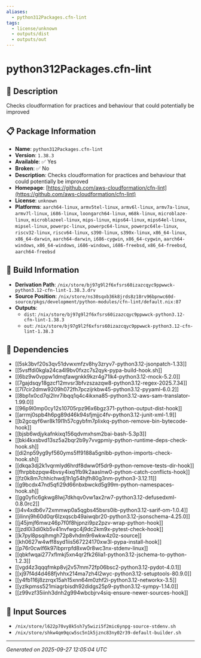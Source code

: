 ```yaml
---
aliases:
  - python312Packages.cfn-lint
tags:
  - license/unknown
  - outputs/dist
  - outputs/out
---
```


# python312Packages.cfn-lint

## 📝 Description

Checks cloudformation for practices and behaviour that could potentially be improved

## 📋 Package Information

- **Name**: `python312Packages.cfn-lint`
- **Version**: `1.38.3`
- **Available**: ✅ Yes
- **Broken**: ✅ No
- **Description**: Checks cloudformation for practices and behaviour that could potentially be improved
- **Homepage**: [https://github.com/aws-cloudformation/cfn-lint](https://github.com/aws-cloudformation/cfn-lint)
- **License**: `unknown`
- **Platforms**: `aarch64-linux`, `armv5tel-linux`, `armv6l-linux`, `armv7a-linux`, `armv7l-linux`, `i686-linux`, `loongarch64-linux`, `m68k-linux`, `microblaze-linux`, `microblazeel-linux`, `mips-linux`, `mips64-linux`, `mips64el-linux`, `mipsel-linux`, `powerpc-linux`, `powerpc64-linux`, `powerpc64le-linux`, `riscv32-linux`, `riscv64-linux`, `s390-linux`, `s390x-linux`, `x86_64-linux`, `x86_64-darwin`, `aarch64-darwin`, `i686-cygwin`, `x86_64-cygwin`, `aarch64-windows`, `x86_64-windows`, `i686-windows`, `i686-freebsd`, `x86_64-freebsd`, `aarch64-freebsd`

## 🔧 Build Information

- **Derivation Path**: `/nix/store/bj97g9l2f6xfsrs60izazcqyc9ppwwck-python3.12-cfn-lint-1.38.3.drv`
- **Source Position**: `/nix/store/ns30sqxb36k8jrds8z18rv96bpnwc60d-source/pkgs/development/python-modules/cfn-lint/default.nix:87`
- **Outputs**:
  - `dist`:  `/nix/store/bj97g9l2f6xfsrs60izazcqyc9ppwwck-python3.12-cfn-lint-1.38.3`
  - `out`:  `/nix/store/bj97g9l2f6xfsrs60izazcqyc9ppwwck-python3.12-cfn-lint-1.38.3`

## 🔗 Dependencies

- [[5sk3bvf20s3qv51dvwxmfzv8hy3zryv7-python3.12-jsonpatch-1.33]]
- [[5vsffdi0kgla24ca4l9bv0fxzc7s2qyk-pypa-build-hook.sh]]
- [[6bz9w0vppw1dmqfawgnkk9kzr4g71lk4-python3.12-mock-5.2.0]]
- [[7gajdsqy18gzcf12mvsr3bfvzszazqw8-python3.12-regex-2025.7.34]]
- [[7l7cir2dmw9209h072fh7pczijrkbw45-python3.12-pyyaml-6.0.2]]
- [[8bp1x0cd7qi2lnr7ibqq1q4c4ikxna85-python3.12-aws-sam-translator-1.99.0]]
- [[96p9l0mp0cy12s10705rpz96x6bgz371-python-output-dist-hook]]
- [[arrmj0spb4h6pg89d46k94sfjmjjc4fv-python3.12-junit-xml-1.9]]
- [[b2gcqyf6wr8k19l1h57cgybfm7plixkq-python-remove-bin-bytecode-hook]]
- [[bjsb6wdjykafnkixq156qdvmxhsm2bai-bash-5.3p3]]
- [[bki4kxsbvd13sz5a2bqr2b9y7vvgpmiy-python-runtime-deps-check-hook.sh]]
- [[di2np59yg9yf560yms5ff9188a5gnlbb-python-imports-check-hook.sh]]
- [[dkqa3dj2k1vqrmlyd6hrdf8dww0f5dr9-python-remove-tests-dir-hook]]
- [[fhrpbbzpqw4bvsy4ixq1fb9k2aaslnw0-python-catch-conflicts-hook]]
- [[fz0k8m7chhichwdj1h1g54hjfh80g3nm-python3-3.12.11]]
- [[g9bcdx47nd5qfi29d66nbxbwckd5g99m-python-namespaces-hook.sh]]
- [[gg0yfic6gkwg8lwj7dkhqv0vw1ax2rw7-python3.12-defusedxml-0.8.0rc2]]
- [[i4v4xdb6v72xmmwp0a5qgbs45bsrs0ib-python3.12-sarif-om-1.0.4]]
- [[ilinnj9h60d0qr6lzxqscb49aiwqbr20-python3.12-jsonschema-4.25.0]]
- [[j45jmjf6mwz46p7f0f8hjpnzi9pz2pzv-wrap-python-hook]]
- [[jzdl0i3di0kb5v41nvfwgc4j9dc2km9x-pytest-check-hook]]
- [[k7pyl8psqihmgh72p8vhdm9r6wkw4z0z-source]]
- [[kh0627w4wff8syd1iis567224170xw3l-pypa-install-hook]]
- [[p76r0cwlf6k97ibprrpfd8xw0r8wc3nx-stdenv-linux]]
- [[qbkfwqai277xflmkj5xn4qr2fk26lia1-python3.12-jschema-to-python-1.2.3]]
- [[vgd4z3qqqfmkp8vj2v57mm72fp06bsc2-python3.12-pydot-4.0.1]]
- [[xj97f4d4d468fjvhhx214ma7zh4l2wyc-python3.12-setuptools-80.9.0]]
- [[y4fb116j8zzrqx15ah15xnn64m0zhf2i-python3.12-networkx-3.5]]
- [[yzlkpmss521miagrbisdh92didgs25p9-python3.12-sympy-1.14.0]]
- [[z99vzf35iinh3dnh2g994wbcbjrv4siq-ensure-newer-sources-hook]]

## 📁 Input Sources

- `/nix/store/l622p70vy8k5sh7y5wizi5f2mic6ynpg-source-stdenv.sh`
- `/nix/store/shkw4qm9qcw5sc5n1k5jznc83ny02r39-default-builder.sh`

---
*Generated on 2025-09-27 12:05:04 UTC*
